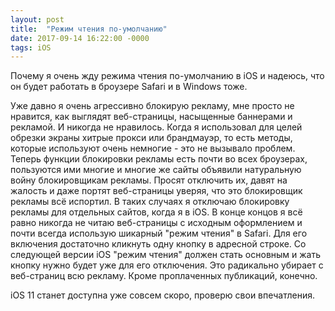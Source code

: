 ```yaml
---
layout: post
title:  "Режим чтения по-умолчанию"
date: 2017-09-14 16:22:00 -0000
tags: iOS
---
```


Почему я очень жду режима чтения по-умолчанию в iOS и надеюсь, что он будет работать в броузере Safari и в Windows тоже. 

Уже давно я очень агрессивно блокирую рекламу, мне просто не нравится, как выглядят веб-страницы, насыщенные баннерами и рекламой. И никогда не нравилось. Когда я использовал для целей обрезки экраны хитрые прокси или брандмауэр, то есть методы, которые используют очень немногие - это не вызывало проблем. Теперь функции блокировки рекламы есть почти во всех броузерах, пользуются ими многие и многие же сайты объявили натуральную войну блокировщикам рекламы. Просят отключить их, давят на жалость и даже портят веб-страницы уверяя, что это блокировщик рекламы всё испортил. В таких случаях я отключаю блокировку рекламы для отдельных сайтов, когда я в iOS. В конце концов я всё равно никогда не читаю веб-страницы с исходным оформлением и почти всегда использую шикарный "режим чтения" в Safari. Для его включения достаточно кликнуть одну кнопку в адресной строке. Со следующей версии iOS "режим чтения" должен стать основным и жать кнопку нужно будет уже для его отключения. Это радикально убирает с веб-страниц всю рекламу. Кроме проплаченных публикаций, конечно.

iOS 11 станет доступна уже совсем скоро, проверю свои впечатления.